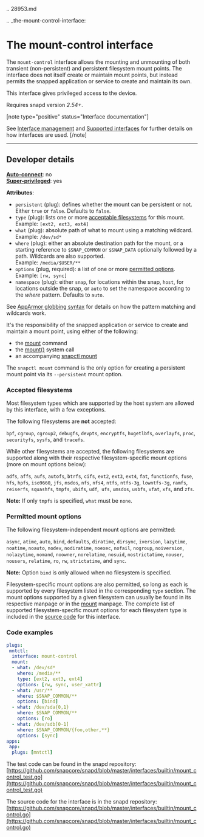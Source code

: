 .. 28953.md

.. _the-mount-control-interface:

# The mount-control interface

The `mount-control` interface allows the mounting and unmounting of both transient (non-persistent) and persistent filesystem mount points. The interface does not itself create or maintain mount points, but instead permits the snapped application or service to create and maintain its own.

This interface gives privileged access to the device.

Requires snapd version *2.54+*.

[note type="positive" status="Interface documentation"]

See [Interface management](interface-management.md) and [Supported interfaces](supported-interfaces.md) for further details on how interfaces are used.
[/note]

---

<h2 id=`heading--dev-details`>Developer details </h2>

**[Auto-connect](interface-management.md#heading--auto-connections)**: no</br>
**[Super-privileged](super-privileged-interfaces.md)**: yes</br>

**Attributes**:
* `persistent` (plug): defines whether the mount can be persistent or not.</br>
 Either `true` or `false`. Defaults to `false`.
* `type` (plug): lists one or more [acceptable filesystems](#heading--filesystems) for this mount.</br>
   Example: `[ext2, ext3, ext4]`
* `what` (plug): absolute path of what to mount using a matching wildcard.</br>
  Example: `/dev/sd*`
* `where` (plug): either an absolute destination path for the mount, or a starting reference to  `$SNAP_COMMON` or `$SNAP_DATA` optionally followed by a path. Wildcards are also supported.</br>
  Example: `/media/$USER/**`
* `options` (plug, required): a list of one or more [permitted options](#heading--options).</br>
  Example: `[rw, sync]`</br>
* `namespace` (plug): either `snap`, for locations within the snap, `host`, for locations outside the snap,  or `auto` to set the namespace according to the _where_ pattern. Defaults to `auto`.

See [AppArmor globbing syntax](https://gitlab.com/apparmor/apparmor/-/wikis/AppArmor_Core_Policy_Reference#apparmor-globbing-syntax) for details on how the pattern matching and wildcards work.

It's the responsibility of the snapped application or service to create and maintain a mount point, using either of the following:
- the [mount](https://man7.org/linux/man-pages/man8/mount.8.html) command
- the [mount()](https://man7.org/linux/man-pages/man2/mount.2.html) system call
- an accompanying [snapctl mount](https://snapcraft.io/docs/using-the-snapctl-tool#heading--mount)

The `snapctl mount` command is the only option for creating a persistent mount point via its `--persistent` mount option.

<h3 id='heading--filesystems'>Accepted filesystems</h3>

Most filesystem types which are supported by the host system are allowed by this interface, with a few exceptions.

The following filesystems are **not** accepted:

`bpf`, `cgroup`, `cgroup2`, `debugfs`, `devpts`, `encryptfs`, `hugetlbfs`, `overlayfs`, `proc`, `securityfs`, `sysfs`, and `tracefs`.

While other filesystems are accepted, the following filesystems are supported along with their respective filesystem-specific mount options (more on mount options below):

`adfs`, `affs`, `aufs`, `autofs`, `btrfs`, `cifs`, `ext2`, `ext3`, `ext4`, `fat`, `functionfs`, `fuse`, `hfs`, `hpfs`, `iso9660`, `jfs`, `msdos`, `nfs`, `nfs4`, `ntfs`, `ntfs-3g`, `lowntfs-3g`, `ramfs`, `reiserfs`, `squashfs`, `tmpfs`, `ubifs`, `udf`,` ufs`, `umsdos`, `usbfs`, `vfat`, `xfs`, and `zfs`.

**Note:** If only `tmpfs` is specified, `what` must be `none`.

<h3 id='heading--options'>Permitted mount options</h3>

The following filesystem-independent mount options are permitted:

`async`, `atime`, `auto`, `bind`, `defaults`, `diratime`, `dirsync`, `iversion`, `lazytime`, `noatime`, `noauto`, `nodev`,  `nodiratime`, `noexec`, `nofail`, `nogroup`, `noiversion`, `nolazytime`, `nomand`, `noowner`, `norelatime`, `nosuid`, `nostrictatime`, `nouser`, `nousers`, `relatime`, `ro`, `rw`, `strictatime`, and `sync`.

**Note:** Option `bind` is only allowed when no filesystem is specified.

Filesystem-specific mount options are also permitted, so long as each is supported by every filesystem listed in the corresponding `type` section.  The mount options supported by a given filesystem can usually be found in its respective manpage or in the [mount](https://man7.org/linux/man-pages/man8/mount.8.html) manpage.  The complete list of supported filesystem-specific mount options for each filesystem type is included in the [source code](https://github.com/snapcore/snapd/blob/master/interfaces/builtin/mount_control.go) for this interface.

### Code examples

```yaml
plugs:
 mntctl:
  interface: mount-control
  mount:
  - what: /dev/sd*
    where: /media/**
    type: [ext2, ext3, ext4]
    options: [rw, sync, user_xattr]
  - what: /usr/**
    where: $SNAP_COMMON/**
    options: [bind]
  - what: /dev/sda{0,1}
    where: $SNAP_COMMON/**
    options: [ro]
  - what: /dev/sdb[0-1]
    where: $SNAP_COMMON/{foo,other,**}
    options: [sync]
apps:
 app:
  plugs: [mntctl]
```

The test code can be found in the snapd repository: [https://github.com/snapcore/snapd/blob/master/interfaces/builtin/mount_control_test.go](https://github.com/snapcore/snapd/blob/master/interfaces/builtin/mount_control_test.go)

The source code for the interface is in the snapd repository: [https://github.com/snapcore/snapd/blob/master/interfaces/builtin/mount_control.go](https://github.com/snapcore/snapd/blob/master/interfaces/builtin/mount_control.go)